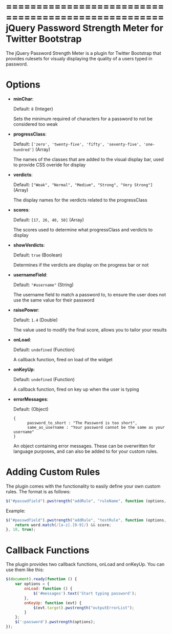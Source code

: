 ====================================================
jQuery Password Strength Meter for Twitter Bootstrap
====================================================

The jQuery Password Strength Meter is a plugin for Twitter Bootstrap that
provides rulesets for visualy displaying the quality of a users typed in
password.


Options
=======

* __minChar__:

  Default: `8` (Integer)

  Sets the minimum required of characters for a password to not be considered
  too weak

* __progressClass__:

  Default: `['zero', 'twenty-five', 'fifty', 'seventy-five', 'one-hundred']` (Array)

  The names of the classes that are added to the visual display bar, used to
  provide CSS overide for display

* __verdicts__:

  Default: `["Weak", "Normal", "Medium", "Strong", "Very Strong"]` (Array)

  The display names for the verdicts related to the progressClass

* __scores__:

  Default: `[17, 26, 40, 50]` (Array)

  The scores used to determine what progressClass and verdicts to display

* __showVerdicts__:

  Default: `true` (Boolean)

  Determines if the verdicts are display on the progress bar or not

* __usernameField__:

  Default: `"#username"` (String)

  The username field to match a password to, to ensure the user does not use
  the same value for their password

* __raisePower__:

  Default: `1.4` (Double)

  The value used to modify the final score, allows you to tailor your results

* __onLoad__:

  Default: `undefined` (Function)

  A callback function, fired on load of the widget

* __onKeyUp__:

  Default: `undefined` (Function)

  A callback function, fired on key up when the user is typing

* __errorMessages__:

  Default: (Object)

  ```
  {
        password_to_short : "The Password is too short",
        same_as_username : "Your password cannot be the same as your username"
  }
  ```

  An object containing error messages.  These can be overwritten for language
  purposes, and can also be added to for your custom rules.


Adding Custom Rules
===================

The plugin comes with the functionality to easily define your own custom rules.
The format is as follows:

```javascript
$("#passwdfield").pwstrength("addRule", "ruleName", function (options, word, score) {}, rule_score, rule_enabled);
```

Example:

```javascript
$("#passwdfield").pwstrength("addRule", "testRule", function (options, word, score) {
    return word.match(/[a-z].[0-9]/) && score;
}, 10, true);
```


Callback Functions
==================

The plugin provides two callback functions, onLoad and onKeyUp.  You can use
them like this:

```javascript
$(document).ready(function () {
    var options = {
        onLoad: function () {
            $('#messages').text('Start typing password');
        },
        onKeyUp: function (evt) {
            $(evt.target).pwstrength("outputErrorList");
        }
    };
    $(':password').pwstrength(options);
});
```
